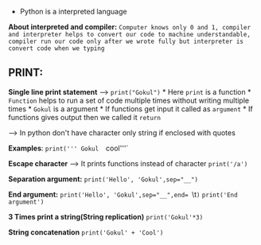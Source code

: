 * Python is a interpreted language

**About interpreted and compiler:**
`Computer knows only 0 and 1, compiler and interpreter helps to convert our code to machine understandable, compiler run our code only after we wrote fully but interpreter is convert code when we typing`

## PRINT:

**Single line print statement** --> `print("Gokul")`
		* Here `print` is a function
			* `Function` helps to run a set of code multiple times without writing multiple times 
		* `Gokul` is a argument
			* If functions get input it called as `argument`
			* If functions gives output then we called it `return`

--> In python don't have character only string if enclosed with quotes

**Examples**:
	`print(''' Gokul 
	`cool'''`

**Escape character** --> It prints functions instead of character
	`print('/a')`

**Separation argument:**
	`print('Hello', 'Gokul',sep="__")`
 
**End argument:**
	`print('Hello', 'Gokul',sep="__",end= `\t`)`
	`print('End argument')`

**3 Times print a string(String replication)**
	`print('Gokul'*3)`

**String concatenation**
	`print('Gokul' + 'Cool')`


